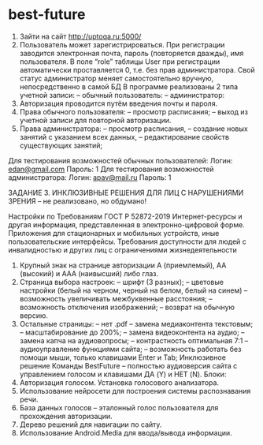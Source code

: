 # best-future

1.	Зайти на сайт http://uptoqa.ru:5000/
2.	Пользователь может зарегистрироваться. При регистрации заводится электронная почта, пароль (повторяется дважды), имя пользователя. В поле “role” таблицы User при регистрации автоматически проставляется 0, т.е. без прав администратора. Свой статус администратор меняет самостоятельно вручную, непосредственно в самой БД 
В программе реализованы 2 типа учетной записи:
– обычный пользователь: 
– администратор: 
3.	Авторизация проводится путём введения почты и пароля. 
4.	Права обычного пользователя:
     – просмотр расписания;
     – выход из учетной записи для повторной авторизации.
5.	Права администратора:
– просмотр расписания,
– создание новых занятий с указанием всех данных,
– редактирование свойств существующих занятий;
	
Для тестирования возможностей обычных пользователей:
	Логин: edan@gmail.com
	Пароль: 1
Для тестирования возможностей администратора:
	Логин: apav@mail.ru
	Пароль: 1 







ЗАДАНИЕ 3. ИНКЛЮЗИВНЫЕ РЕШЕНИЯ ДЛЯ ЛИЦ С НАРУШЕНИЯМИ ЗРЕНИЯ – не реализовано, но обдумано!

Настройки по Требованиям ГОСТ Р 52872-2019
Интернет-ресурсы и другая информация, представленная в электронно-цифровой форме.
Приложения для стационарных и мобильных устройств, иные пользовательские интерфейсы.
Требования доступности для людей с инвалидностью и других лиц с ограничениями жизнедеятельности
1.	Крупный знак на странице авторизации A (приемлемый), AA (высокий) и AAA (наивысший) либо глаз.
2.	Страница выбора настроек:
– шрифт (3 разных);
– цветовые настройки (белый на черном, черный на белом, белый на синем)
– возможность увеличивать межбуквенные расстояния;
– возможность отключения изображений;
– возврат на обычную версию.
3.	Остальные страницы:
– нет .pdf
– замена медиаконтента текстовым;
– масштабирование до 200%;
– замена видеоконтента на аудио;
– замена капча на аудиовопросы;
– контрастность оптимальная 7:1
– аудиоуправление функциями сайта;
– возможность работать без помощи мыши, только клавишами Enter и Tab;
Инклюзивное решение Команды BestFuture – полностью аудиоверсия сайта с управлением голосом и клавишами ДА (Y) и НЕТ (N).
Блоки:
1.	Авторизация голосом. Установка голосового анализатора.
2.	 Использование нейросети для построения системы распознавания речи.
3.	База данных голосов – эталонный голос пользователя для прохождения авторизации. 
4.	Дерево решений для навигации по сайту.
5.	Использование Android.Media для ввода/вывода информации.
